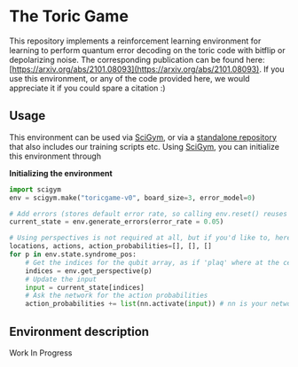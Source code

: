 # The Toric Game
This repository implements a reinforcement learning environment for learning to
perform quantum error decoding on the toric code with bitflip or depolarizing noise.
The corresponding publication can be found here: [https://arxiv.org/abs/2101.08093](https://arxiv.org/abs/2101.08093). If you use this environment, or any of the code provided here, we would appreciate it
if you could spare a citation :)

## Usage
This environment can be used via [SciGym](https://github.com/hendrikpn/scigym), or via a [standalone repository](https://github.com/condensedAI/neat-qec) that also includes our training scripts etc.
Using [SciGym](https://github.com/hendrikpn/scigym), you can initialize this environment through

**Initializing the environment**
```python
import scigym
env = scigym.make("toricgame-v0", board_size=3, error_model=0)

# Add errors (stores default error rate, so calling env.reset() reuses this error rate)
current_state = env.generate_errors(error_rate = 0.05)

# Using perspectives is not required at all, but if you'd like to, here's how:
locations, actions, action_probabilities=[], [], []
for p in env.state.syndrome_pos:
    # Get the indices for the qubit array, as if 'plaq' where at the center
    indices = env.get_perspective(p)
    # Update the input
    input = current_state[indices]
    # Ask the network for the action probabilities
    action_probabilities += list(nn.activate(input)) # nn is your network
```

## Environment description
Work In Progress
